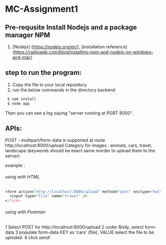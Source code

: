 # MC-Assignment1

## Pre-requsite Install Nodejs and a package manager NPM
1. [Nodejs] (https://nodejs.org/en/), [installation reference] (https://radixweb.com/blog/installing-npm-and-nodejs-on-windows-and-mac)

## step to run the program:
1. Copy the file to your local repository
2. run the below commands in the directory backend

```ruby
 $ npm install
 $ node app
```


Then you can see a log saying "server running at PORT 8000".


## APIs:

POST - multipart/form-data is supported at route http://localhost:8000/upload
Category for images : animals, cars, travel, landscape  (keywords should be exact same inorder to upload them to the server)

example : 

###### using with HTML 
```ruby
<form action="http://localhost:8000/upload" method="post" enctype="multipart/form-data">
  <input type="file" name="travel" />
</form>
```
###### using with Postman
1 Select POST for http://localhost:8000/upload
2 under Body, select form-data
3 populate form-data KEY as 'cars' (file), VALUE select the file to be uploded.
4 click send!

